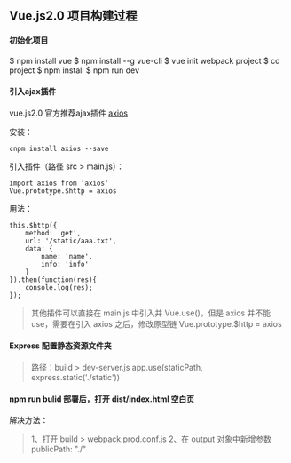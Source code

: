 ## Vue.js2.0 项目构建过程

#### 初始化项目

$ npm install vue
$ npm install --g vue-cli
$ vue init webpack project
$ cd project
$ npm install
$ npm run dev

#### 引入ajax插件

vue.js2.0 官方推荐ajax插件 [axios](https://github.com/mzabriskie/axios/)

安装：
~~~
cnpm install axios --save
~~~

引入插件（路径 src > main.js）：
~~~
import axios from 'axios'
Vue.prototype.$http = axios
~~~

用法：
~~~ 
this.$http({
    method: 'get',
    url: '/static/aaa.txt',
    data: {
        name: 'name',
        info: 'info'
    }
}).then(function(res){
    console.log(res);
});
~~~

> 其他插件可以直接在 main.js 中引入并 Vue.use()，但是 axios 并不能 use，需要在引入 axios 之后，修改原型链 Vue.prototype.$http = axios

#### Express 配置静态资源文件夹

> 路径：build > dev-server.js
> app.use(staticPath, express.static('./static'))

#### npm run bulid 部署后，打开 dist/index.html 空白页

解决方法：
> 1、打开 build > webpack.prod.conf.js
> 2、在 output 对象中新增参数 publicPath: "./"